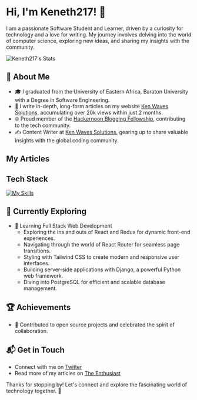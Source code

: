 # Hi, I'm Keneth217! 👋

I am a passionate Software Student and Learner, driven by a curiosity for technology and a love for writing. My journey involves delving into the world of computer science, exploring new ideas, and sharing my insights with the community.

![Keneth217's Stats](https://github-readme-stats.vercel.app/api?username=keneth217&theme=vue-dark&show_icons=true&hide_border=true&count_private=true)

## 🚀 About Me

- 🎓 I graduated from the University of Eastern Africa, Baraton University with a Degree in Software Engineering.
- 📝 I write in-depth, long-form articles on my website [Ken Waves Solutions](https://kenwavessolutions.vercel.app), accumulating over 20k views within just 2 months.
- 🌐 Proud member of the [Hackernoon Blogging Fellowship](https://hackernoon.com/), contributing to the tech community.
- ✍️ Content Writer at [Ken Waves Solutions](https://kenwavessolutions.vercel.app), gearing up to share valuable insights with the global coding community.

## My Articles

## Tech Stack

[![My Skills](https://skillicons.dev/icons?i=js,html,css,angular,springboot,vuejs)](https://skillicons.dev)

## 🌱 Currently Exploring

- 🚀 Learning Full Stack Web Development
  - Exploring the ins and outs of React and Redux for dynamic front-end experiences.
  - Navigating through the world of React Router for seamless page transitions.
  - Styling with Tailwind CSS to create modern and responsive user interfaces.
  - Building server-side applications with Django, a powerful Python web framework.
  - Diving into PostgreSQL for efficient and scalable database management.

## 🏆 Achievements

- 🌟 Contributed to open source projects and celebrated the spirit of collaboration.

## 📬 Get in Touch

- Connect with me on [Twitter](https://twitter.com/introvertedbot)
- Read more of my articles on [The Enthusiast](https://theenthusiast.dev)

Thanks for stopping by! Let's connect and explore the fascinating world of technology together. 🚀
